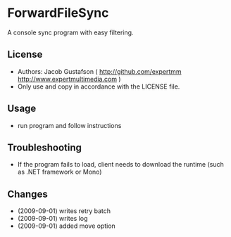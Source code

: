 # ForwardFileSync
A console sync program with easy filtering.

## License
* Authors: Jacob Gustafson ( http://github.com/expertmm http://www.expertmultimedia.com )
* Only use and copy in accordance with the LICENSE file.

## Usage
* run program and follow instructions

## Troubleshooting
* If the program fails to load, client needs to download the runtime (such as .NET framework or Mono)

## Changes
* (2009-09-01) writes retry batch
* (2009-09-01) writes log
* (2009-09-01) added move option
